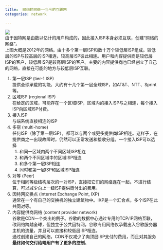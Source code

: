 ```yaml
---
title:  网络的网络——当今的互联网   
categories: network  

---
```



![](http://oda58fqub.bkt.clouddn.com/14919217972617.jpg)    
由于因特网是由数以亿计的用户构成的，因此接入ISP本身必须互联，创建“网络的网络”。    
上图大概是2012年的网络。由十多个第一层ISP和数十万个较低层ISP组成。较低层的ISP与较高层的ISP相连，较高层ISP彼此相连。用户和内容提供商是较低层ISP的客户，较低层ISP是较高层ISP的客户。主要的内容提供商也已经创立了自己的网络，直接在可能的地方与较低层ISP互联。  

1. 第一层ISP (tier-1 ISP)    
    提供全球承载的功能，大约有十几个第一层全球ISP，如AT&T、NTT、Sprint等。  
2. 区域ISP (regional ISP)   
    在给定的区域，可能存在一个区域ISP，区域内的接入ISP与之相连，每个接入ISP向区域ISP付费。  
3. 接入ISP  
    与端系统直接相连的ISP    
4. 多宿 (multi-home)  
    任何ISP（除了第一层ISP），都可以与两个或更多提供商ISP相连。这样子，在提供商之一出现故障时，仍然可以正常发送和接收分组。一个接入ISP可以选择  
    1. 和同一区域内两个不同区域ISP相连
    2. 和两个不同区域中的区域ISP相连  
    3. 和多个第一层ISP相连  
    4. 同时和第一层ISP和区域ISP相连  
5. 对等 (Peer)  
    位于相同等级结构层次的一对ISP，直接把它们的网络连在一起，不进行结算，可以减少向上一级ISP提供商付出的费用。  
6. 因特网交换点 (Internet Exchange Point, IXP)  
    通常在一个有自己的交换机的独立建筑物中。IXP是一个汇合点，多个ISP在此共同对等。  
7. 内容提供商网络 (content provider network)  
    谷歌是CDN一个突出的例子。谷歌的数据中心通过专用的TCP/IP网络互联，改网络跨越全球，但独立于公共因特网。谷歌专用网络仅承载出入谷歌服务器主机的流量，并且可以直接和较低层ISP相连。  
    通过创建自己的网络，CDN不仅减少了向顶层ISP支付的费用，而且对其服务**最终如何交付给端用户有了更多的控制**。
          






